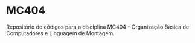 # MC404
Repositório de códigos para a disciplina MC404 - Organização Básica de Computadores e Linguagem de Montagem.
